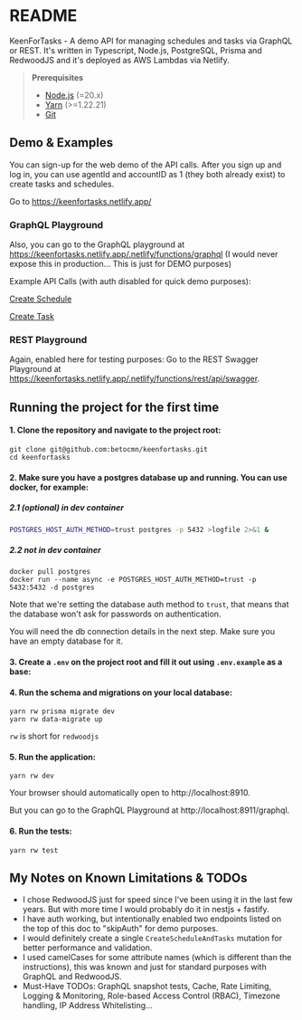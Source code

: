 # README

KeenForTasks - A demo API for managing schedules and tasks via GraphQL or REST. It's written in Typescript, Node.js, PostgreSQL, Prisma and RedwoodJS and it's deployed as AWS Lambdas via Netlify.

> **Prerequisites**
> - [Node.js](https://nodejs.org/en/) (=20.x)
> - [Yarn](https://yarnpkg.com/) (>=1.22.21)
> - [Git](https://git-scm.com/)

## Demo & Examples

You can sign-up for the web demo of the API calls. After you sign up and log in, you can use agentId and accountID as 1 (they both already exist) to create tasks and schedules.

Go to https://keenfortasks.netlify.app/

### GraphQL Playground

Also, you can go to the GraphQL playground at https://keenfortasks.netlify.app/.netlify/functions/graphql (I would never expose this in production... This is just for DEMO purposes)

Example API Calls (with auth disabled for quick demo purposes):

[Create Schedule](https://keenfortasks.netlify.app/.netlify/functions/graphql?query=mutation+CreateSchedule+%7B%0A++createSchedule%28input%3A+%7B%0A++++accountId%3A+1%2C%0A++++agentId%3A+1%2C%0A++++startTime%3A+%222025-06-01T07%3A04%3A07.000Z%22%2C%0A++++endTime%3A+%222025-06-01T07%3A06%3A02.000Z%22%0A++%7D%29+%7B%0A++++id%0A++++accountId%0A++++agentId%0A++++startTime%0A++++endTime%0A++%7D%0A%7D%0A#)

[Create Task](https://keenfortasks.netlify.app/.netlify/functions/graphql?query=mutation+CreateTask+%7B%0A++createTask%28input%3A+%7B%0A++++accountId%3A+1%0A++++scheduleId%3A+%220efb1c05-ce65-4a4f-b4b2-8a8007314aef%22%0A++++startTime%3A+%222024-08-01T07%3A06%3A07.000Z%22%0A++++duration%3A+60%0A++++type%3A+work%0A++%7D%29+%7B%0A++++id%0A++++accountId%0A++++scheduleId%0A++++startTime%0A++++duration%0A++++type%0A++++createdAt%0A++++updatedAt%0A++%7D%0A%7D#)

### REST Playground

Again, enabled here for testing purposes: Go to the REST Swagger Playground at https://keenfortasks.netlify.app/.netlify/functions/rest/api/swagger.

## Running the project for the first time

#### 1. Clone the repository and navigate to the project root:
```
git clone git@github.com:betocmn/keenfortasks.git
cd keenfortasks
```

#### 2. Make sure you have a postgres database up and running. You can use docker, for example:

##### 2.1 (optional) in dev container

```sh
POSTGRES_HOST_AUTH_METHOD=trust postgres -p 5432 >logfile 2>&1 &
```

##### 2.2 not in dev container

```
docker pull postgres
docker run --name async -e POSTGRES_HOST_AUTH_METHOD=trust -p 5432:5432 -d postgres
```
Note that we're setting the database auth method to `trust`, that means that the database won't ask for passwords on authentication.

You will need the db connection details in the next step. Make sure you have an empty database for it.

#### 3. Create a `.env` on the project root and fill it out using `.env.example` as a base:

#### 4. Run the schema and migrations on your local database:
```
yarn rw prisma migrate dev
yarn rw data-migrate up
```
`rw` is short for `redwoodjs`

#### 5. Run the application:
```
yarn rw dev
```

Your browser should automatically open to http://localhost:8910.

But you can go to the GraphQL Playground at http://localhost:8911/graphql.

#### 6. Run the tests:
```
yarn rw test
```


## My Notes on Known Limitations & TODOs
- I chose RedwoodJS just for speed since I've been using it in the last few years. But with more time I would probably do it in nestjs + fastify.
- I have auth working, but intentionally enabled two endpoints listed on the top of this doc to "skipAuth" for demo purposes.
- I would definitely create a single `CreateScheduleAndTasks` mutation for better performance and validation.
- I used camelCases for some attribute names (which is different than the instructions), this was known and just for standard purposes with GraphQL and RedwoodJS.
- Must-Have TODOs: GraphQL snapshot tests, Cache, Rate Limiting, Logging & Monitoring, Role-based Access Control (RBAC), Timezone handling, IP Address Whitelisting...
